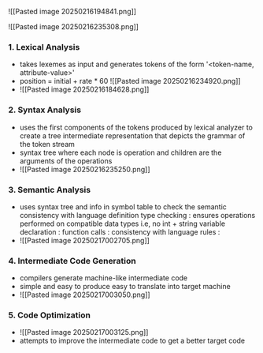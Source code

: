 
![[Pasted image 20250216194841.png]]

![[Pasted image 20250216235308.png]]
### 1. Lexical Analysis
- takes lexemes as input and generates tokens of the form '<token-name, attribute-value>'
- position = initial + rate * 60
	![[Pasted image 20250216234920.png]]
- ![[Pasted image 20250216184628.png]]
### 2. Syntax Analysis
- uses the first components of the tokens produced by lexical analyzer to create a tree intermediate representation that depicts the grammar of the token stream
- syntax tree where each node is operation and children are the arguments of the operations
- ![[Pasted image 20250216235250.png]]

### 3. Semantic Analysis
- uses syntax tree and info in symbol table to check the semantic consistency with language definition
	type checking : ensures operations performed on compatible data types i.e, no int + string
	variable declaration : 
	function calls :
	consistency with language rules :
- ![[Pasted image 20250217002705.png]]

### 4. Intermediate Code Generation
- compilers generate machine-like intermediate code
- simple and easy to produce
	easy to translate into target machine
- ![[Pasted image 20250217003050.png]]

### 5. Code Optimization
- ![[Pasted image 20250217003125.png]]
- attempts to improve the intermediate code to get a better target code
